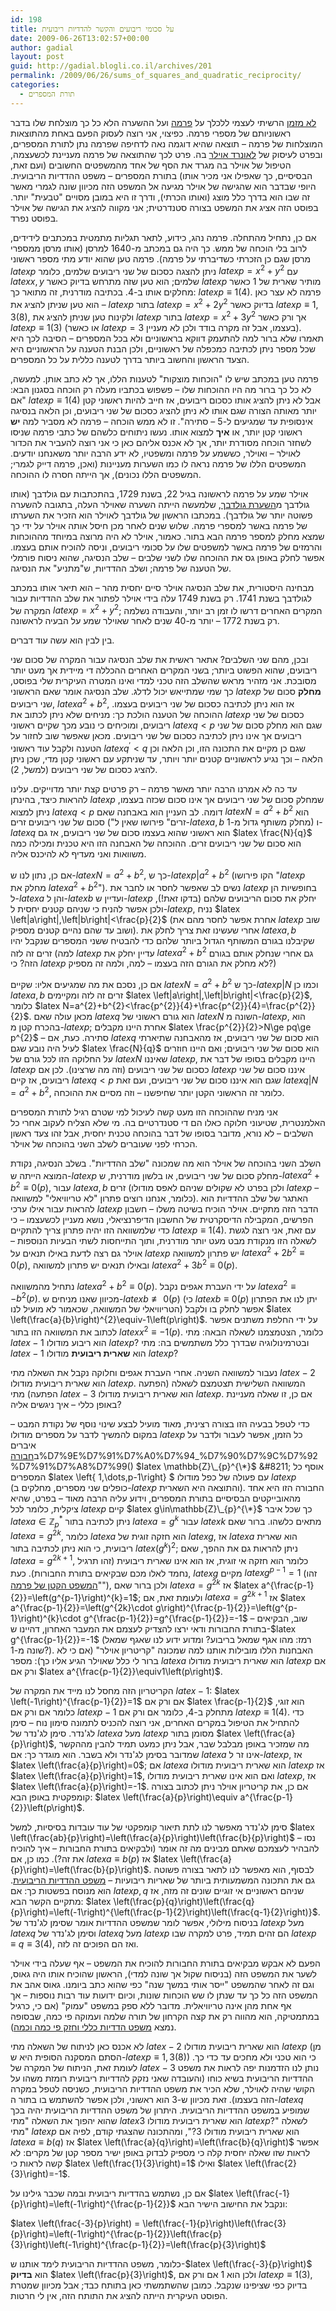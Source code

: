 ```yaml
---
id: 198
title: על סכומי ריבועים והקשר להדדיות ריבועית
date: 2009-06-26T13:02:57+00:00
author: gadial
layout: post
guid: http://gadial.blogli.co.il/archives/201
permalink: /2009/06/26/sums_of_squares_and_quadratic_reciprocity/
categories:
  - תורת המספרים
---
```

[לא מזמן](http://www.gadial.net/?p=184) הרשיתי לעצמי ללכלך על [פרמה](http://he.wikipedia.org/wiki/%D7%A4%D7%99%D7%99%D7%A8_%D7%93%D7%94_%D7%A4%D7%A8%D7%9E%D7%94) ועל ההשערה הלא כל כך מוצלחת שלו בדבר ראשוניותם של מספרי פרמה. כפיצוי, אני רוצה לעסוק הפעם באחת מהתוצאות המוצלחות של פרמה &#8211; תוצאה שהיא דוגמה נאה לדחיפה שפרמה נתן לתורת המספרים, ובפרט לעיסוק של [לאונרד אוילר](http://he.wikipedia.org/wiki/%D7%9C%D7%90%D7%95%D7%A0%D7%A8%D7%93_%D7%90%D7%95%D7%99%D7%9C%D7%A8) בה. פרט לכך שהתוצאה של פרמה מעניינת לכשעצמה, הטיפול של אוילר בה מגרד את הסף של אחד מהמשפטים החשובים (ועם זאת, הבסיסיים, כך שאפילו אני מכיר אותו) בתורת המספרים &#8211; משפט ההדדיות הריבועית. היופי שבדבר הוא שהגישה של אוילר מגיעה אל המשפט הזה מכיוון שונה לגמרי מאשר זה שבו הוא בדרך כלל מוצג (ואותו הכרתי), ודרך זו היא במובן מסויים "טבעית" יותר. בפוסט הזה אציג את המשפט בצורה סטנדרטית; אני מקווה להציג את הגישה של אוילר בפוסט נפרד.

אם כן, נתחיל מהתחלה. פרמה נהג, כידוע, לתאר תגליות מתמטית במכתבים לידידים, לרוב בלי הוכחה של ממש. כך היה גם במכתב מ-1640 למרסן (אותו מרסן ממספרי מרסן שגם כן הזכרתי כשדיברתי על פרמה). פרמה טען שהוא יודע מתי מספר ראשוני $latex p$ ניתן להצגה כסכום של שני ריבועים שלמים, כלומר $latex p=x^{2}+y^{2}$ עם $latex x,y$ שלמים; הוא טען שזה מתרחש בדיוק כאשר $latex p$ מותיר שארית של 1 כאשר מחלקים אותו ב-4. בכתיבה מודרנית, זה מתואר כך: $latex p\equiv1\left(4\right)$. פרמה לא עצר כאן &#8211; הוא טען שניתן להציג את $latex p$ בתור $latex p=x^{2}+2y^{2}$ בדיוק כאשר $latex p\equiv1,3\left(8\right)$, ולקינוח טען שניתן להציג את $latex p$ בתור $latex p=x^{2}+3y^{2}$ אך ורק כאשר $latex p\equiv1\left(3\right)$ (או כאשר $latex p=3$ בעצמו, אבל זה מקרה בודד ולכן לא מעניין). תאמרו שלא ברור למה להתעמק דווקא בראשוניים ולא בכל המספרים &#8211; הסיבה לכך היא שכל מספר ניתן לכתיבה כמכפלה של ראשוניים, ולכן הבנת הטענה על הראשוניים היא הצעד הראשון והחשוב ביותר בדרך לטענה כללית על כל המספרים.

פרמה טען במכתב שיש לו "הוכחות מוצקות" לטענות הללו, אך לא כתב אותן. למעשה, לא כל כך ברור מה היו ההוכחות שלו &#8211; פשפוש בכתביו מעלה רק הוכחה בסגנון הבא: "אם $latex p\equiv1\left(4\right)$ אבל לא ניתן להציג אותו כסכום ריבועים, אז חייב להיות ראשוני קטן יותר מאותה הצורה שגם אותו לא ניתן להציג כסכום של שני ריבועים, וכן הלאה בנסיגה אינסופית עד שמגיעים ל-5 &#8211; סתירה". זו לא ממש הוכחה &#8211; פרמה לא מסביר למה **יש** ראשוני קטן יותר, או **איך** למצוא אותו. נעשו ניתוחים כלשהם של כתבי פרמה שניסו לשחזר הוכחה מסודרת יותר, אך לא אכנס אליהם כאן כי אני רוצה להעביר את הכדור לאוילר &#8211; ואוילר, כששמע על פרמה ומשפטיו, לא ידע הרבה יותר משאנחנו יודעים. המשפטים הללו של פרמה נראה לו כמו השערות מעניינות (ואכן, פרמה דייק לגמרי; המשפטים הללו נכונים), אך הייתה חסרה לו ההוכחה.

אוילר שמע על פרמה לראשונה בגיל 22, בשנת 1729, בהתכתבות עם גולדבך (אותו גולדבך מ[השערת גולדבך](http://he.wikipedia.org/wiki/%D7%94%D7%A9%D7%A2%D7%A8%D7%AA_%D7%92%D7%95%D7%9C%D7%93%D7%91%D7%9A), שלמעשה הייתה השערה שאוילר העלה, בתגובה להשערה פשוטה יותר של גולדבך). במכתבו הראשון של גולדבך לאוילר הוא הזכיר את השערתו של פרמה באשר למספרי פרמה. שלוש שנים לאחר מכן חיסל אותה אוילר על ידי כך שמצא מחלק למספר פרמה הבא בתור. כאמור, אוילר לא היה מרוצה במיוחד מההוכחות והרמזים של פרמה באשר למשפטים שלו על סכומי ריבועים, וניסה להוכיח אותם בעצמו. אפשר לחלק באופן גס את ההוכחה שלו לשני שלבים &#8211; שלב הנסיגה, שהוא ניסוח פורמלי של הטענה של פרמה; ושלב ההדדיות, ש"מתניע" את הנסיגה.

מבחינה היסטורית, את שלב הנסיגה אוילר סיים יחסית מהר &#8211; הוא תיאר אותו במכתב לגולדבך בשנת 1741. רק בשנת 1749 עלה בידי אוילר לפתור את שלב ההדדיות עבור המקרה של $latex p=x^{2}+y^{2}$; המקרים האחרים דרשו לו זמן רב יותר, והעבודה נשלמה רק בשנת 1772 &#8211; יותר מ-40 שנים לאחר שאוילר שמע על הבעיה לראשונה.

בין לבין הוא עשה עוד דברים.

ובכן, מהם שני השלבים? אתאר ראשית את שלב הנסיגה עבור המקרה של סכום שני ריבועים, שהוא הפשוט ביותר; בשני המקרים האחרים ההכללה די מיידית אך מעט יותר מסובכת. אני מזהיר מראש שהשלב הזה טכני למדי ואינו המטרה העיקרית שלי בפוסט, כך שמי שמתייאש יכול לדלג. שלב הנסיגה אומר שאם הראשוני $latex p$ **מחלק** סכום של שני ריבועים, $latex a^{2}+b^{2}$, אז הוא ניתן לכתיבה כסכום של שני ריבועים בעצמו. ההוכחה של הטענה הולכת כך: מניחים שלא ניתן לכתוב את $latex p$ כסכום של שני ריבועים, ומוכיחים כי נובע מכך שקיים ראשוני $latex q<p$ שגם הוא מחלק סכום של שני ריבועים אך אינו ניתן לכתיבה כסכום של שני ריבועים. מכאן שאפשר שוב לחזור על הטענה ולקבל עוד ראשוני $latex q^{\prime}<q$ שגם כן מקיים את התכונה הזו, וכן הלאה וכן הלאה &#8211; וכך נגיע לראשוניים קטנים יותר ויותר, עד שניתקע עם ראשוני קטן מדי, שכן ניתן להציג כסכום של שני ריבועים (למשל, 2).

עד כה לא אמרנו הרבה יותר מאשר פרמה &#8211; רק פרטים קצת יותר מדוייקים. עלינו להראות כיצד, בהינתן $latex p$ שמחלק סכום של שני ריבועים אך אינו סכום שכזה בעצמו, ניתן למצוא $latex q<p$ דומה. לב העניין הוא באבחנה שאם $latex N=a^{2}+b^{2}$ הוא סכום של שני ריבועים זרים ("זרים" פירושו שאין ל-$latex a,b$ מחלק משותף גדול מ-1) ו-$latex q$ הוא ראשוני שהוא בעצמו סכום של שני ריבועים, אז גם $latex \frac{N}{q}$ הוא סכום של שני ריבועים זרים. ההוכחה של האבחנה הזו היא טכנית ומכילה כמה משוואות ואני מעדיף לא להיכנס אליה.

אם כן, נתון לנו ש-$latex N=a^{2}+b^{2}$, כך ש-$latex p|a^{2}+b^{2}$ (הקו פירושו "$latex p$ מחלק את $latex a^{2}+b^{2}$"). נשים לב שאפשר לחסר או לחבר את $latex p$ בחופשיות הן ל-$latex a$ והן ל-$latex b$ ועדיין ש-$latex p$ יחלק את סכום הריבועים שלהם (בדקו זאת!), ולכן אפשר להניח כי שניהם קטנים יחסית ל-$latex p$, נניח $latex \left|a\right|,\left|b\right|<\frac{p}{2}$ (אחרת אפשר לחסר מהם את $latex p$ שוב ושוב עד שהם נהיים קטנים מספיק). אחרי שעשינו זאת צריך לחלק את $latex a,b$ שקיבלנו בגורם המשותף הגדול ביותר שלהם כדי להבטיח ששני המספרים שנקבל יהיו זרים זה לזה (למה $latex p$ עדיין יחלק את $latex a^{2}+b^{2}$ גם אחרי שנחלק אותם בגורם הזה? כי $latex p$ לא מחלק את הגורם הזה בעצמו &#8211; למה, ולמה זה מספיק?)

אם כן, נסכם את מה שמגיעים אליו: שקיים $latex N=a^{2}+b^{2}$ כך ש-$latex p|N$ וכמו כן $latex a,b$ זרים זה לזה ומקיימים $latex \left|a\right|,\left|b\right|<\frac{p}{2}$, כלומר $latex N=a^{2}+b^{2}<\frac{p^{2}}{4}+\frac{p^{2}}{4}=\frac{p^{2}}{2}$. מכאן עולה שאם $latex q$ הוא גורם ראשוני של $latex N$ השונה מ-$latex p$, הוא בהכרח קטן מ-$latex p$; אחרת היינו מקבלים $latex \frac{p^{2}}{2}>N\ge pq\ge p^{2}$ &#8211; סתירה. כעת, אם $latex q$ הוא סכום של שני ריבועים, אז מהאבחנה שתיארתי לעיל היה נובע שגם $latex \frac{N}{q}$ הוא סכום של שני ריבועים; ואם היינו חוזרים על החלוקה הזו לכל גורם של $latex N$ שאיננו $latex p$, היינו מקבלים בסופו של דבר את $latex p$ כסכום של שני ריבועים (וזה מה שרצינו). לכן אם $latex p$ איננו סכום של שני ריבועים, אז קיים $latex q<p$ שגם הוא איננו סכום של שני ריבועים, ועם זאת $latex q|N=a^{2}+b^{2}$, כלומר זה הראשוני הקטן יותר שחיפשנו &#8211; וזה מסיים את ההוכחה.

אני מניח שההוכחה הזו מעט קשה לעיכול למי שטרם רגיל לתורת המספרים האלמנטרית, שטיעוני חלוקה כאלו הם די סטנדרטיים בה. מי שלא הצליח לעקוב אחרי כל השלבים &#8211; לא נורא, מדובר בסופו של דבר בהוכחה טכנית יחסית, אבל זהו צעד ראשון הכרחי לפני שעוברים לשלב השני בהוכחה של אוילר.

השלב השני בהוכחה של אוילר הוא מה שמכונה "שלב ההדדיות". בשלב הנסיגה, נקודת המוצא הייתה ש-$latex p$ מחלק סכום של שני ריבועים, או בלשון מודרנית, ש-$latex a^{2}+b^{2}\equiv0\left(p\right)$, עבור $latex a,b$ זרים (ולכן בפרט לא שקולים שניהם לאפס מודולו $latex p$ &#8211; כלומר, אנחנו רוצים פתרון "לא טריוויאלי" למשוואה). האתגר של שלב ההדדיות הוא להראות עבור אילו ערכי $latex p$ הדבר הזה מתקיים. אוילר הוכיח בשיטה משלו &#8211; חשבון הפרשים, המקבילה הדיסקרטית של החשבון הדיפרנציאלי, נושא מעניין לכשעצמו &#8211; כי כדי שלמשוואה הזו יהיה פתרון צריך להתקיים $latex p\equiv1\left(4\right)$. עם זאת, אני רוצה לגשת לשאלה הזו מנקודת מבט מעט יותר מודרנית, ותוך התייחסות לשתי הבעיות הנוספות &#8211; אוילר גם רצה לדעת באילו תנאים על $latex p$ יש פתרון למשוואה $latex a^{2}+2b^{2}\equiv0\left(p\right)$, ובאילו תנאים יש פתרון למשוואה $latex a^{2}+3b^{2}\equiv0\left(p\right)$.

נתחיל מהמשוואה $latex a^{2}+b^{2}\equiv0\left(p\right)$. על ידי העברת אגפים נקבל $latex a^{2}\equiv-b^{2}\left(p\right)$. מכיוון שאנו מניחים ש-$latex b\not\equiv0\left(p\right)$ (כי $latex b\equiv0\left(p\right)$ יתן לנו את הפתרון הטריוויאלי של המשוואה, שכאמור לא מועיל לנו) אפשר לחלק בו ולקבל $latex \left(\frac{a}{b}\right)^{2}\equiv-1\left(p\right)$. על ידי החלפת משתנים אפשר לכתוב את המשוואה הזו בתור $latex x^{2}\equiv-1\left(p\right)$. כלומר, הצטמצמנו לשאלה הבאה: מתי $latex -1$ הוא ריבוע מודולו $latex p$? ובטרמינולוגיה שבדרך כלל משתמשים בה: מתי $latex -1$ הוא **שארית ריבועית** מודולו $latex p$?

נעבור למשוואה השניה. אחרי העברת אגפים וחלוקה נקבל את השאלה מתי $latex -2$ הוא שארית ריבועית מודולו $latex p$. המשוואה השלישית תצטמצם לשאלה (הפתעה הפתעה) מתי $latex -3$ הוא שארית ריבועית מודולו $latex p$. אם כן, זו שאלה מעניינת באופן כללי &#8211; איך ניגשים אליה?

כדי לטפל בבעיה הזו בצורה רצינית, מאוד מועיל לבצע שינוי נוסף של נקודת המבט &#8211; במקום להמשיך לדבר על מספרים מודולו $latex p$ כל הזמן, אפשר לעבור ולדבר על איברים ב[חבורה](http://he.wikipedia.org/wiki/%D7%97%D7%91%D7%95%D7%A8%D7%94_)%D7%9E%D7%91%D7%A0%D7%94_%D7%90%D7%9C%D7%92%D7%91%D7%A8%D7%99() $latex \mathbb{Z}\_{p}^{\*}$ &#8211; אוסף כל המספרים $latex \left\{ 1,\dots,p-1\right\} $ עם פעולה של כפל מודולו $latex p$ (כופלים שני מספרים, מחלקים ב-$latex p$ והתוצאה היא השארית). החבורה הזו היא אחד מהאובייקטים הבסיסיים בתורת המספרים, וידוע עליה הרבה מאוד &#8211; בפרט, שהיא ציקלית, כלומר לכל $latex p$ קיים $latex g\in\mathbb{Z}\_{p}^{\*}$ כך שכל איבר $latex a\in\mathbb{Z}_{p}^{*}$ ניתן לכתיבה בתור $latex a=g^{k}$ עבור $latex k$ מתאים כלשהו. ברור שאם $latex a=g^{2k}$, כלומר $latex a$ הוא חזקה זוגית של $latex g$, אז $latex a$ הוא שארית ריבועית, כי הוא ניתן לכתיבה בתור $latex \left(g^{k}\right)^{2}$; ניתן להראות גם את ההפך, שאם $latex a=g^{2k+1}$, כלומר הוא חזקה אי זוגית, אז הוא אינו שארית ריבועית (זהו תרגיל נחמד לאלו מכם שבקיאים בתורת החבורות). כעת, $latex g$ מקיים $latex g^{p-1}=1$ (זהו "[המשפט הקטן של פרמה](http://he.wikipedia.org/wiki/%D7%94%D7%9E%D7%A9%D7%A4%D7%98_%D7%94%D7%A7%D7%98%D7%9F_%D7%A9%D7%9C_%D7%A4%D7%A8%D7%9E%D7%94)"), ולכן ברור שאם $latex a=g^{2k}$ אז $latex a^{\frac{p-1}{2}}=\left(g^{p-1}\right)^{k}=1$; ולעומת זאת, אם $latex a=g^{2k+1}$ אז $latex a^{\frac{p-1}{2}}=\left(g^{2k}\cdot g\right)^{\frac{p-1}{2}}=\left(g^{p-1}\right)^{k}\cdot g^{\frac{p-1}{2}}=g^{\frac{p-1}{2}}=-1$ &#8211; שוב, הבקיאים בתורת החבורות ודאי ירצו להצדיק לעצמם את המעבר האחרון, דהיינו ש-$latex g^{\frac{p-1}{2}}=-1$ (רמז: מהו אגף שמאל בריבוע? ומדוע ידוע לנו שאגף שמאל שונה מ-1?). האבחנות הללו מובילות אותנו למה שמכונה "קריטריון אוילר" (אם כי לא ברור לי כלל שאוילר הגיע אליו כך): מספר $latex a$ הוא שארית ריבועית מודולו $latex p$ אם ורק אם $latex a^{\frac{p-1}{2}}\equiv1\left(p\right)$.

הקריטריון הזה מחסל לנו מייד את המקרה של $latex -1$: $latex \left(-1\right)^{\frac{p-1}{2}}=1$ אם ורק אם $latex \frac{p-1}{2}$ הוא זוגי, כלומר אם ורק אם $latex p-1$ מתחלק ב-4, כלומר אם ורק אם $latex p\equiv1\left(4\right)$. כדי להתחיל את הטיפול במקרים האחרים, אני רוצה להכניס לתמונה סימון נוח &#8211; סימן לג'נדר. סימן לג'נדר של $latex a$ מעל $latex p$ מסומן בתור $latex \left(\frac{a}{p}\right)$, מה שמזכיר באופן מבלבל שבר, אבל ניתן כמעט תמיד להבין מההקשר שמדובר בסימן לג'נדר ולא בשבר. הוא מוגדר כך: אם $latex a$ אינו זר ל-$latex p$, אז $latex \left(\frac{a}{p}\right)=0$; אם $latex a$ הוא שארית ריבועית מודולו $latex p$ אז $latex \left(\frac{a}{p}\right)=1$, ואם הוא אינו שארית ריבועית מודולו $latex p$, אז $latex \left(\frac{a}{p}\right)=-1$. אם כן, את קריטריון אוילר ניתן לכתוב בצורה קומפקטית באופן הבא: $latex \left(\frac{a}{p}\right)\equiv a^{\frac{p-1}{2}}\left(p\right)$.

סימן לג'נדר מאפשר לנו לתת תיאור קומפקטי של עוד עובדות בסיסיות, למשל $latex \left(\frac{ab}{p}\right)=\left(\frac{a}{p}\right)\left(\frac{b}{p}\right)$ &#8211; נסו להבהיר לעצמכם שאתם מבינים מה זה אומר (ולבקיאים בתורת החבורות &#8211; איך להוכיח את זה?). כמו כן, אם $latex a\equiv b\left(p\right)$ אז $latex \left(\frac{a}{p}\right)=\left(\frac{b}{p}\right)$. לבסוף, הוא מאפשר לנו לתאר בצורה פשוטה גם את התכונה המשמעותית ביותר של שאריות ריבועיות &#8211; [משפט ההדדיות הריבועית](http://he.wikipedia.org/wiki/%D7%9E%D7%A9%D7%A4%D7%98_%D7%94%D7%94%D7%93%D7%93%D7%99%D7%95%D7%AA_%D7%94%D7%A8%D7%99%D7%91%D7%95%D7%A2%D7%99%D7%AA;). הוא מנוסח בפשטות כך: אם $latex p,q$ שניהם ראשוניים אי זוגיים שונים זה מזה, אז מתקיים הקשר הבא: $latex \left(\frac{p}{q}\right)\left(\frac{q}{p}\right)=\left(-1\right)^{\left(\frac{p-1}{2}\right)\left(\frac{q-1}{2}\right)}$. בניסוח מילולי, אפשר לומר שמשפט ההדדיות אומר שסימן לג'נדר של $latex p$ מעל $latex q$ וסימן לג'נדר של $latex q$ מעל $latex p$ הם זהים תמיד, פרט למקרה שבו $latex p\equiv q\equiv3\left(4\right)$, ואז הם הפוכים זה לזה.

הפעם לא אבקש מבקיאים בתורת החבורות להוכיח את המשפט &#8211; אף שעלה בידי אוילר לשער את המשפט הזה (בניסוח שקול אך שונה למדי), הראשון שהוכיח אותו היה גאוס, וגם זה לאחר שהמשפט "ייסר אותי במשך שנה" כפי שהוא כתב ביומנו. גאוס אהב את המשפט הזה כל כך עד שנתן לו שש הוכחות שונות, וכיום ידועות עוד רבות נוספות &#8211; אך אף אחת מהן אינה טריוויאלית. מדובר ללא ספק במשפט "עמוק" (אם כי, כרגיל במתמטיקה, הוא מהווה רק את קצה הקרחון של תורה שלמה ועמוקה פי כמה, שבסופה נמצא [משפט הדדיות כללי וחזק פי כמה וכמה](http://en.wikipedia.org/wiki/Artin_reciprocity_law)).

לא אכנס כאן לניתוח של השאלה מתי $latex -2$ הוא שארית ריבועית מודולו $latex p$ (מן הסתם המסקנה הסופית היא ש-$latex p\equiv1,3\left(8\right)$) כי הוא טכני ולא מחכים עד כדי כך. לעומת זאת, הניתוח של המקרה של $latex -3$ נותן לנו הזדמנות יפה לראות את משפט ההדדיות הריבועית בשיא כוחו (והעובדה שאני נזקק להדדיות ריבועית רומזת משהו על הקושי שהיה לאוילר, שלא הכיר את משפט ההדדיות הריבועית, כשניסה לטפל במקרה הזה בעצמו). זאת מכיוון ש-3 הוא ראשוני, ולכן אפשר להשתמש בו בתור ה-$latex q$ שמופיע במשפט ההדדיות הריבועית. היתרון של משפט ההדדיות הריבועית יהיה בכך שהוא יהפוך את השאלה "מתי $latex 3$ הוא שארית ריבועית מודולו $latex p$?" לשאלה "מתי $latex p$ הוא שארית ריבועית מודולו 3?", ומהתכונה שהצגתי קודם, לפיה אם $latex a\equiv b\left(q\right)$ אז $latex \left(\frac{a}{q}\right)=\left(\frac{b}{q}\right)$ אפשר לראות שזו שאלה יחסית קלה כי מספיק לבדוק באופן ישיר מספר קטן של מקרים: לא קשה לראות כי $latex \left(\frac{1}{3}\right)=1$ ואילו $latex \left(\frac{2}{3}\right)=-1$.

אם כן, נשתמש בהדדיות ריבועית ובמה שכבר גילינו על $latex \left(\frac{-1}{p}\right)=\left(-1\right)^{\frac{p-1}{2}}$ ונקבל את החישוב הישיר הבא:

$latex \left(\frac{-3}{p}\right) = \left(\frac{-1}{p}\right)\left(\frac{3}{p}\right)=\left(-1\right)^{\frac{p-1}{2}}\left(\frac{p}{3}\right)\left(-1\right)^{\frac{p-1}{2}}=\left(\frac{p}{3}\right)$

כלומר, משפט ההדדיות הריבועית לימד אותנו ש-$latex \left(\frac{-3}{p}\right)$ הוא **בדיוק** $latex \left(\frac{p}{3}\right)$, ולכן הוא 1 אם ורק אם $latex p\equiv1\left(3\right)$, בדיוק כפי שציפינו שנקבל. כמובן שהשתמשתי כאן בתותח כבד; אבל מכיוון שמטרת הפוסט העיקרית הייתה להציג את התותח הזה, אין לי חרטות.